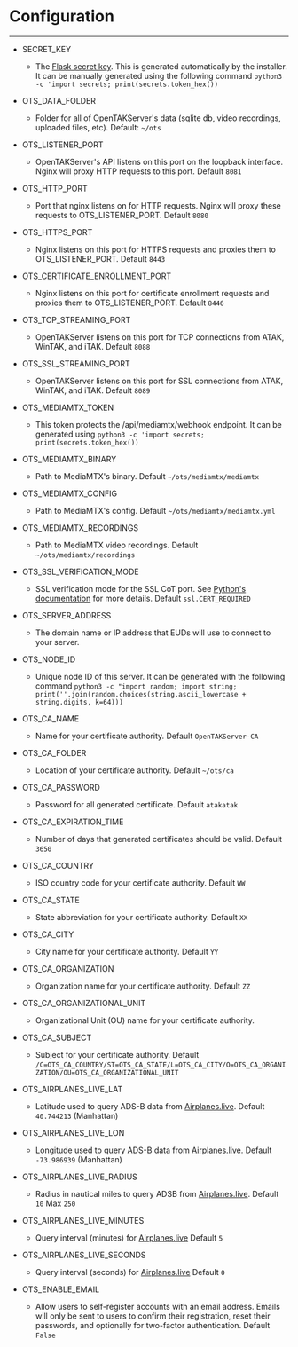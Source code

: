 # Configuration

---

- SECRET_KEY
    - The [Flask secret key](https://flask.palletsprojects.com/en/2.3.x/config/#SECRET_KEY). This is generated 
    automatically by the installer. It can be manually generated using the following
    command ```python3 -c 'import secrets; print(secrets.token_hex())```

- OTS_DATA_FOLDER
    - Folder for all of OpenTAKServer's data (sqlite db, video recordings, uploaded files, etc). Default: ```~/ots```

- OTS_LISTENER_PORT
    - OpenTAKServer's API listens on this port on the loopback interface. Nginx will proxy HTTP requests to this port.
        Default ```8081```

- OTS_HTTP_PORT
    - Port that nginx listens on for HTTP requests. Nginx will proxy these requests to OTS_LISTENER_PORT. Default ```8080```

- OTS_HTTPS_PORT
    - Nginx listens on this port for HTTPS requests and proxies them to OTS_LISTENER_PORT. Default ```8443```

- OTS_CERTIFICATE_ENROLLMENT_PORT
    - Nginx listens on this port for certificate enrollment requests and proxies them to OTS_LISTENER_PORT. Default ```8446```

- OTS_TCP_STREAMING_PORT
    - OpenTAKServer listens on this port for TCP connections from ATAK, WinTAK, and iTAK. Default ```8088```

- OTS_SSL_STREAMING_PORT
    - OpenTAKServer listens on this port for SSL connections from ATAK, WinTAK, and iTAK. Default ```8089```

- OTS_MEDIAMTX_TOKEN
    - This token protects the /api/mediamtx/webhook endpoint. It can be generated using ```python3 -c 'import secrets; print(secrets.token_hex())```

- OTS_MEDIAMTX_BINARY
    - Path to MediaMTX's binary. Default ```~/ots/mediamtx/mediamtx```

- OTS_MEDIAMTX_CONFIG
    - Path to MediaMTX's config. Default ```~/ots/mediamtx/mediamtx.yml```

- OTS_MEDIAMTX_RECORDINGS
    - Path to MediaMTX video recordings. Default ```~/ots/mediamtx/recordings```

- OTS_SSL_VERIFICATION_MODE
    - SSL verification mode for the SSL CoT port. See [Python's documentation](https://docs.python.org/3/library/ssl.html#ssl.SSLContext.verify_mode) 
    for more details. Default ```ssl.CERT_REQUIRED```

- OTS_SERVER_ADDRESS
    - The domain name or IP address that EUDs will use to connect to your server.
  
- OTS_NODE_ID
    - Unique node ID of this server. It can be generated with the following command ```python3 -c "import random; import string; print(''.join(random.choices(string.ascii_lowercase + string.digits, k=64)))```

- OTS_CA_NAME
    - Name for your certificate authority. Default ```OpenTAKServer-CA```

- OTS_CA_FOLDER
    - Location of your certificate authority. Default ```~/ots/ca```

- OTS_CA_PASSWORD
    - Password for all generated certificate. Default ```atakatak```

- OTS_CA_EXPIRATION_TIME
    - Number of days that generated certificates should be valid. Default ```3650```

- OTS_CA_COUNTRY
    - ISO country code for your certificate authority. Default ```WW```

- OTS_CA_STATE
    - State abbreviation for your certificate authority. Default ```XX```

- OTS_CA_CITY
    - City name for your certificate authority. Default ```YY```

- OTS_CA_ORGANIZATION
    - Organization name for your certificate authority. Default ```ZZ```

- OTS_CA_ORGANIZATIONAL_UNIT
    - Organizational Unit (OU) name for your certificate authority.

- OTS_CA_SUBJECT
    - Subject for your certificate authority. Default 
    ```/C=OTS_CA_COUNTRY/ST=OTS_CA_STATE/L=OTS_CA_CITY/O=OTS_CA_ORGANIZATION/OU=OTS_CA_ORGANIZATIONAL_UNIT```

- OTS_AIRPLANES_LIVE_LAT
    - Latitude used to query ADS-B data from [Airplanes.live](https://airplanes.live/). Default ```40.744213``` (Manhattan)

- OTS_AIRPLANES_LIVE_LON
    - Longitude used to query ADS-B data from [Airplanes.live](https://airplanes.live/). Default ```-73.986939``` (Manhattan)

- OTS_AIRPLANES_LIVE_RADIUS
    - Radius in nautical miles to query ADSB from [Airplanes.live](https://airplanes.live/). Default ```10``` Max ```250```

- OTS_AIRPLANES_LIVE_MINUTES
    - Query interval (minutes) for [Airplanes.live](https://airplanes.live/) Default ```5```

- OTS_AIRPLANES_LIVE_SECONDS
    - Query interval (seconds) for [Airplanes.live](https://airplanes.live/) Default ```0```

- OTS_ENABLE_EMAIL
    - Allow users to self-register accounts with an email address. Emails will only be sent to users to confirm their registration,
    reset their passwords, and optionally for two-factor authentication. Default ```False```
